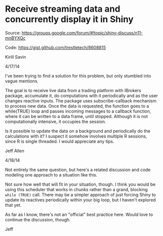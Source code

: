 # Receive streaming data and concurrently display it in Shiny

Source: https://groups.google.com/forum/#!topic/shiny-discuss/n11-mnBYXQc

Code: https://gist.github.com/trestletech/8608815


Kirill Savin	

4/17/14

I've been trying to find a solution for this problem, but only stumbled into vague mentions.

The goal is to receive live data from a trading platform with IBrokers package, accumulate it, do computations with it periodically and as the user changes reactive inputs.
The package uses subscribe-callback mechanism to process new data. Once the data is requested, the function goes to a while(TRUE) loop and passes incoming messages to a callback function, where it can be written to a data frame, until stopped. Although it is not computationally intensive, it occupies the session.

Is it possible to update the data on a background and periodically do the calculations with it? I suspect it somehow involves multiple R sessions, since R is single threaded. I would appreciate any tips.
 


Jeff Allen	

4/18/14


Not entirely the same question, but here's a related discussion and code modeling one approach to a situation like this.

Not sure how well that will fit in your situation, though. I think you would be using this scheduler that works in chunks rather than a grand, blocking `while (TRUE)` call. There may be a simpler approach of just forcing Shiny to update its reactives periodically within your big loop, but I haven't explored that yet.

As far as I know, there's not an "official" best practice here. Would love to continue the discussion, though.

Jeff